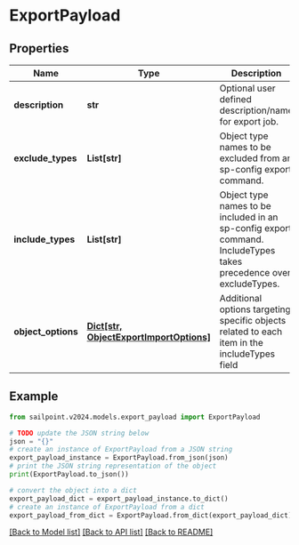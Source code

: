 # ExportPayload


## Properties

Name | Type | Description | Notes
------------ | ------------- | ------------- | -------------
**description** | **str** | Optional user defined description/name for export job. | [optional] 
**exclude_types** | **List[str]** | Object type names to be excluded from an sp-config export command. | [optional] 
**include_types** | **List[str]** | Object type names to be included in an sp-config export command. IncludeTypes takes precedence over excludeTypes. | [optional] 
**object_options** | [**Dict[str, ObjectExportImportOptions]**](ObjectExportImportOptions.md) | Additional options targeting specific objects related to each item in the includeTypes field | [optional] 

## Example

```python
from sailpoint.v2024.models.export_payload import ExportPayload

# TODO update the JSON string below
json = "{}"
# create an instance of ExportPayload from a JSON string
export_payload_instance = ExportPayload.from_json(json)
# print the JSON string representation of the object
print(ExportPayload.to_json())

# convert the object into a dict
export_payload_dict = export_payload_instance.to_dict()
# create an instance of ExportPayload from a dict
export_payload_from_dict = ExportPayload.from_dict(export_payload_dict)
```
[[Back to Model list]](../README.md#documentation-for-models) [[Back to API list]](../README.md#documentation-for-api-endpoints) [[Back to README]](../README.md)


